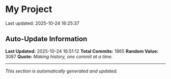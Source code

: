 # My Project


Last updated: 2025-10-24 16:25:37
















































































































































































































































































































































































































































































































































































































































































































































































































































































































































































































































































































































































































































































































































































































































































































































































































































































































































































































































































































































































































































































































































































































































































































































## Auto-Update Information

**Last Updated:** 2025-10-24 16:51:12
**Total Commits:** 1865
**Random Value:** 3087
**Quote:** _Making history, one commit at a time._

---
_This section is automatically generated and updated._